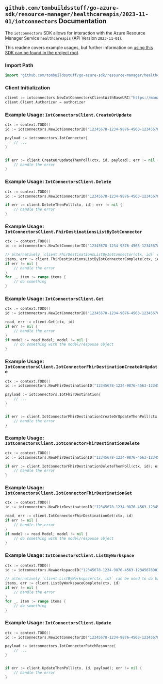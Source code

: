 
## `github.com/tombuildsstuff/go-azure-sdk/resource-manager/healthcareapis/2023-11-01/iotconnectors` Documentation

The `iotconnectors` SDK allows for interaction with the Azure Resource Manager Service `healthcareapis` (API Version `2023-11-01`).

This readme covers example usages, but further information on [using this SDK can be found in the project root](https://github.com/tombuildsstuff/go-azure-sdk/tree/main/docs).

### Import Path

```go
import "github.com/tombuildsstuff/go-azure-sdk/resource-manager/healthcareapis/2023-11-01/iotconnectors"
```


### Client Initialization

```go
client := iotconnectors.NewIotConnectorsClientWithBaseURI("https://management.azure.com")
client.Client.Authorizer = authorizer
```


### Example Usage: `IotConnectorsClient.CreateOrUpdate`

```go
ctx := context.TODO()
id := iotconnectors.NewIotConnectorID("12345678-1234-9876-4563-123456789012", "example-resource-group", "workspaceValue", "iotConnectorValue")

payload := iotconnectors.IotConnector{
	// ...
}


if err := client.CreateOrUpdateThenPoll(ctx, id, payload); err != nil {
	// handle the error
}
```


### Example Usage: `IotConnectorsClient.Delete`

```go
ctx := context.TODO()
id := iotconnectors.NewIotConnectorID("12345678-1234-9876-4563-123456789012", "example-resource-group", "workspaceValue", "iotConnectorValue")

if err := client.DeleteThenPoll(ctx, id); err != nil {
	// handle the error
}
```


### Example Usage: `IotConnectorsClient.FhirDestinationsListByIotConnector`

```go
ctx := context.TODO()
id := iotconnectors.NewIotConnectorID("12345678-1234-9876-4563-123456789012", "example-resource-group", "workspaceValue", "iotConnectorValue")

// alternatively `client.FhirDestinationsListByIotConnector(ctx, id)` can be used to do batched pagination
items, err := client.FhirDestinationsListByIotConnectorComplete(ctx, id)
if err != nil {
	// handle the error
}
for _, item := range items {
	// do something
}
```


### Example Usage: `IotConnectorsClient.Get`

```go
ctx := context.TODO()
id := iotconnectors.NewIotConnectorID("12345678-1234-9876-4563-123456789012", "example-resource-group", "workspaceValue", "iotConnectorValue")

read, err := client.Get(ctx, id)
if err != nil {
	// handle the error
}
if model := read.Model; model != nil {
	// do something with the model/response object
}
```


### Example Usage: `IotConnectorsClient.IotConnectorFhirDestinationCreateOrUpdate`

```go
ctx := context.TODO()
id := iotconnectors.NewFhirDestinationID("12345678-1234-9876-4563-123456789012", "example-resource-group", "workspaceValue", "iotConnectorValue", "fhirDestinationValue")

payload := iotconnectors.IotFhirDestination{
	// ...
}


if err := client.IotConnectorFhirDestinationCreateOrUpdateThenPoll(ctx, id, payload); err != nil {
	// handle the error
}
```


### Example Usage: `IotConnectorsClient.IotConnectorFhirDestinationDelete`

```go
ctx := context.TODO()
id := iotconnectors.NewFhirDestinationID("12345678-1234-9876-4563-123456789012", "example-resource-group", "workspaceValue", "iotConnectorValue", "fhirDestinationValue")

if err := client.IotConnectorFhirDestinationDeleteThenPoll(ctx, id); err != nil {
	// handle the error
}
```


### Example Usage: `IotConnectorsClient.IotConnectorFhirDestinationGet`

```go
ctx := context.TODO()
id := iotconnectors.NewFhirDestinationID("12345678-1234-9876-4563-123456789012", "example-resource-group", "workspaceValue", "iotConnectorValue", "fhirDestinationValue")

read, err := client.IotConnectorFhirDestinationGet(ctx, id)
if err != nil {
	// handle the error
}
if model := read.Model; model != nil {
	// do something with the model/response object
}
```


### Example Usage: `IotConnectorsClient.ListByWorkspace`

```go
ctx := context.TODO()
id := iotconnectors.NewWorkspaceID("12345678-1234-9876-4563-123456789012", "example-resource-group", "workspaceValue")

// alternatively `client.ListByWorkspace(ctx, id)` can be used to do batched pagination
items, err := client.ListByWorkspaceComplete(ctx, id)
if err != nil {
	// handle the error
}
for _, item := range items {
	// do something
}
```


### Example Usage: `IotConnectorsClient.Update`

```go
ctx := context.TODO()
id := iotconnectors.NewIotConnectorID("12345678-1234-9876-4563-123456789012", "example-resource-group", "workspaceValue", "iotConnectorValue")

payload := iotconnectors.IotConnectorPatchResource{
	// ...
}


if err := client.UpdateThenPoll(ctx, id, payload); err != nil {
	// handle the error
}
```
